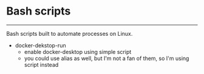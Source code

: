 # Bash scripts
-----------------
Bash scripts built to automate processes on Linux.

- docker-dekstop-run
  - enable docker-desktop using simple script
  - you could use alias as well, but I'm not a fan of them, so I'm using script instead
